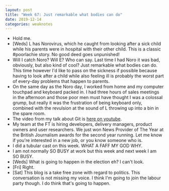 ```yaml
---
layout: post
title: "Week 67: Just remarkable what bodies can do"
date: 2019-12-14
categories: weaknotes
---
```

* Hold me.
* [Weds] L has Norovirus, which he caught from looking after a sick child while his parents were in hospital with their other child. This is a classic #poorlachie story. No good deed goes unpunished!
* Will I catch Noro? Will E? Who can say. Last time I had Noro it was bad, obviously, but also kind of cool? Just remarkable what bodies can do. This time however I'd like to pass on the sickness if possible because having to look after a child while also feeling ill is probably the worst part of every-day problems that happen to parents.
* On the same day as the Noro day, I worked from home and my computer touchpad and keyboard packed in. I had three hours of sales meetings in the afternoon and those poor men must have thought I was a colossal grump, but really it was the frustration of being keyboard only, combined with the revulsion at the sound of L throwing up into a bin in the spare room.
* The video from my talk about Git is [here on youtube](https://www.youtube.com/watch?v=FQ4IdcrOUz0).
* My team at the FT is hiring developers, delivery managers, product owners and user researchers. We just won News Provider of The Year at the British Journalism awards for the second year running. Let me know if you're interested in a new job, or you know someone who is.
* I did a tubular cast on this week. WHAT A FAFF MY GOD WHY.
* I am not normally SO BUSY at work but this week and next week I am SO BUSY.
* [Weds] What is going to happen in the election eh? I can't look.
* [Fri] Right.
* [Sat] This blog is a take free zone with regard to politics. This conversation is not missing my voice. I think I'm going to join the labour party though. I do think that's going to happen.
